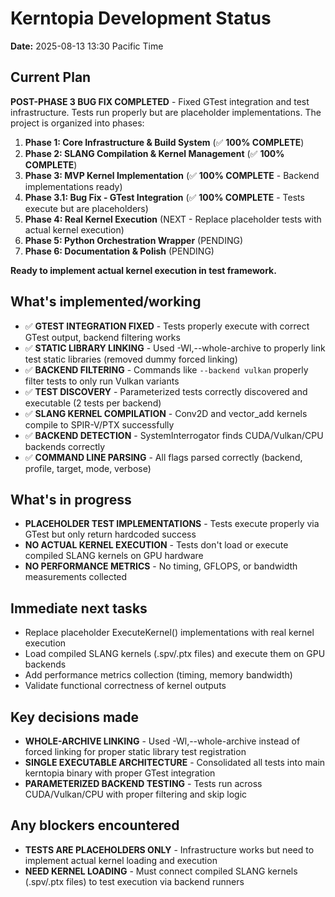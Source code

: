 # Kerntopia Development Status

**Date:** 2025-08-13 13:30 Pacific Time

## Current Plan

**POST-PHASE 3 BUG FIX COMPLETED** - Fixed GTest integration and test infrastructure. Tests run properly but are placeholder implementations. The project is organized into phases:

1. **Phase 1: Core Infrastructure & Build System** (✅ **100% COMPLETE**)
2. **Phase 2: SLANG Compilation & Kernel Management** (✅ **100% COMPLETE**)
3. **Phase 3: MVP Kernel Implementation** (✅ **100% COMPLETE** - Backend implementations ready)
4. **Phase 3.1: Bug Fix - GTest Integration** (✅ **100% COMPLETE** - Tests execute but are placeholders)
5. **Phase 4: Real Kernel Execution** (NEXT - Replace placeholder tests with actual kernel execution)
6. **Phase 5: Python Orchestration Wrapper** (PENDING)  
7. **Phase 6: Documentation & Polish** (PENDING)

**Ready to implement actual kernel execution in test framework.**

## What's implemented/working

- ✅ **GTEST INTEGRATION FIXED** - Tests properly execute with correct GTest output, backend filtering works
- ✅ **STATIC LIBRARY LINKING** - Used -Wl,--whole-archive to properly link test static libraries (removed dummy forced linking)
- ✅ **BACKEND FILTERING** - Commands like `--backend vulkan` properly filter tests to only run Vulkan variants
- ✅ **TEST DISCOVERY** - Parameterized tests correctly discovered and executable (2 tests per backend)
- ✅ **SLANG KERNEL COMPILATION** - Conv2D and vector_add kernels compile to SPIR-V/PTX successfully
- ✅ **BACKEND DETECTION** - SystemInterrogator finds CUDA/Vulkan/CPU backends correctly
- ✅ **COMMAND LINE PARSING** - All flags parsed correctly (backend, profile, target, mode, verbose)

## What's in progress

- **PLACEHOLDER TEST IMPLEMENTATIONS** - Tests execute properly via GTest but only return hardcoded success
- **NO ACTUAL KERNEL EXECUTION** - Tests don't load or execute compiled SLANG kernels on GPU hardware
- **NO PERFORMANCE METRICS** - No timing, GFLOPS, or bandwidth measurements collected

## Immediate next tasks

- Replace placeholder ExecuteKernel() implementations with real kernel execution
- Load compiled SLANG kernels (.spv/.ptx files) and execute them on GPU backends
- Add performance metrics collection (timing, memory bandwidth)
- Validate functional correctness of kernel outputs

## Key decisions made

- **WHOLE-ARCHIVE LINKING** - Used -Wl,--whole-archive instead of forced linking for proper static library test registration
- **SINGLE EXECUTABLE ARCHITECTURE** - Consolidated all tests into main kerntopia binary with proper GTest integration
- **PARAMETERIZED BACKEND TESTING** - Tests run across CUDA/Vulkan/CPU with proper filtering and skip logic

## Any blockers encountered

- **TESTS ARE PLACEHOLDERS ONLY** - Infrastructure works but need to implement actual kernel loading and execution
- **NEED KERNEL LOADING** - Must connect compiled SLANG kernels (.spv/.ptx files) to test execution via backend runners